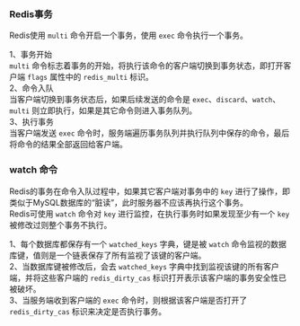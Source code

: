 ### Redis事务
Redis使用 `multi` 命令开启一个事务，使用 `exec` 命令执行一个事务。   

1、事务开始   
`multi` 命令标志着事务的开始，将执行该命令的客户端切换到事务状态，即打开客户端 `flags` 属性中的 `redis_multi` 标识。   
2、命令入队   
当客户端切换到事务状态后，如果后续发送的命令是 `exec`、`discard`、`watch`、`multi` 则立即执行，如果是其它命令则进入事务队列。   
3、执行事务   
当客户端发送 `exec` 命令时，服务端遍历事务队列并执行队列中保存的命令，最后将命令的结果全部返回给客户端。   

### watch 命令
Redis的事务在命令入队过程中，如果其它客户端对事务中的 `key` 进行了操作，即类似于MySQL数据库的“脏读”，此时服务器不应该再执行这个事务。   
Redis可使用 `watch` 命令对 `key` 进行监控，在执行事务时如果发现至少有一个 `key` 被修改过则整个事务不执行。   

1、每个数据库都保存有一个 `watched_keys` 字典，键是被 `watch` 命令监视的数据库键，值则是一个链表保存了所有监视了该键的客户端。   
2、当数据库键被修改后，会去 `watched_keys` 字典中找到监视该键的所有客户端，并将这些客户端的 `redis_dirty_cas` 标识打开表示该客户端的事务安全性已被破坏。   
3、当服务端收到客户端的 `exec` 命令时，则根据该客户端是否打开了 `redis_dirty_cas` 标识来决定是否执行事务。   
